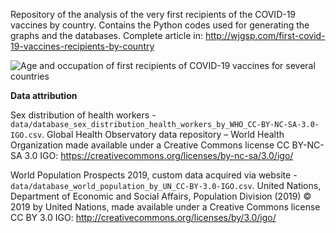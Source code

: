 Repository of the analysis of the very first recipients of the COVID-19 vaccines by country. Contains the Python codes used for generating the graphs and the databases.
Complete article in:
http://wjgsp.com/first-covid-19-vaccines-recipients-by-country


![Age and occupation of first recipients of COVID-19 vaccines for several countries](http://wjgsp.com/wp-content/uploads/2021/01/graph_receivers_by_occupation_country.png)



**Data attribution**

Sex distribution of health workers - `data/database_sex_distribution_health_workers_by_WHO_CC-BY-NC-SA-3.0-IGO.csv`.
Global Health Observatory data repository – World Health Organization made available under a Creative Commons license CC BY-NC-SA 3.0 IGO: https://creativecommons.org/licenses/by-nc-sa/3.0/igo/

World Population Prospects 2019, custom data acquired via website - `data/database_world_population_by_UN_CC-BY-3.0-IGO.csv`.
United Nations, Department of Economic and Social Affairs, Population Division (2019) © 2019 by United Nations, made available under a Creative Commons license CC BY 3.0 IGO: http://creativecommons.org/licenses/by/3.0/igo/
